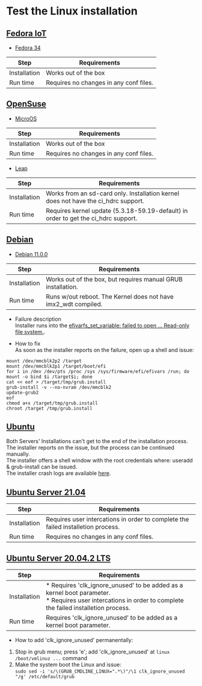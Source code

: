 # Test the Linux installation

## [Fedora IoT](https://getfedora.org/en/iot/)
* [Fedora 34](https://download.fedoraproject.org/pub/alt/iot/34/IoT/aarch64/iso/Fedora-IoT-IoT-ostree-aarch64-34-20210801.0.iso)

Step|Requirements
---|---
Installation | Works out of the box
Run time | Requires no changes in any conf files.

## [OpenSuse](https://get.opensuse.org)
* [MicroOS](https://download.opensuse.org/ports/aarch64/tumbleweed/iso/openSUSE-MicroOS-DVD-aarch64-Current.iso)

Step|Requirements
---|---
Installation | Works out of the box
Run time | Requires no changes in any conf files.

* [Leap](https://download.opensuse.org/distribution/leap/15.3/iso/openSUSE-Leap-15.3-DVD-aarch64-Current.iso)

Step|Requirements
---|---
Installation | Works from an sd-card only. Installation kernel does not have the ci_hdrc support.
Run time | Requires kernel update (5.3.18-59.19-default) in order to get the ci_hdrc support.

## [Debian](https://cdimage.debian.org/debian-cd/11.0.0/arm64/)

* [Debian 11.0.0](https://cdimage.debian.org/debian-cd/11.0.0/arm64/iso-dvd/debian-11.0.0-arm64-DVD-1.iso)

Step|Requirements
---|---
Installation | Works out of the box, but requires manual GRUB installation.
Run time | Runs w/out reboot. The Kernel does not have imx2_wdt compiled.

* Failure description<br>
Installer runs into the [efivarfs_set_variable: failed to open ... Read-only file system.](https://wiki.debian.org/UEFI#grub-install_unable_to_set_up_boot_variables).

* How to fix<br>
As soon as the installer reports on the failure, open up a shell and issue:
```
mount /dev/mmcblk2p2 /target
mount /dev/mmcblk2p1 /target/boot/efi
for i in /dev /dev/pts /proc /sys /sys/firmware/efi/efivars /run; do mount -o bind $i /target$i; done
cat << eof > /target/tmp/grub.install
grub-install -v --no-nvram /dev/mmcblk2
update-grub2
eof
chmod a+x /target/tmp/grub.install
chroot /target /tmp/grub.install
```
## [Ubuntu](https://ubuntu.com/download/server/arm)
Both Servers' Installations can't get to the end of the installation process.<br>
The installer reports on the issue, but the process can be continued manually.<br>
The installer offers a shell window with the root credentials where: useradd & grub-install can be issued.<br>
The installer crash logs are available [here](https://drive.google.com/drive/folders/1JhlUDHKiu47gLnfEKsxIt786ZDpf-sUm).

## [Ubuntu Server 21.04](https://cdimage.ubuntu.com/releases/21.04/release/ubuntu-21.04-live-server-arm64.iso)

Step|Requirements
---|---
Installation | Requires user intercations in order to complete the failed installetion process.
Run time | Requires no changes in any conf files.


## [Ubuntu Server 20.04.2 LTS](https://cdimage.ubuntu.com/releases/20.04/release/ubuntu-20.04.2-live-server-arm64.iso)
Step|Requirements
---|---
Installation | * Requires 'clk_ignore_unused' to be added as a kernel boot parameter.<br>* Requires user intercations in order to complete the failed installetion process.
Run time | Requires 'clk_ignore_unused' to be added as a kernel boot parameter.

* How to add 'clk_ignore_unused' permanentally:
1) Stop in grub menu; press 'e'; add 'clk_ignore_unused' at `linux  /boot/vmlinuz ...` command
2) Make the system boot the Linux and issue:<br>```sudo sed -i 's/\(GRUB_CMDLINE_LINUX=".*\)"/\1 clk_ignore_unused "/g' /etc/default/grub```
